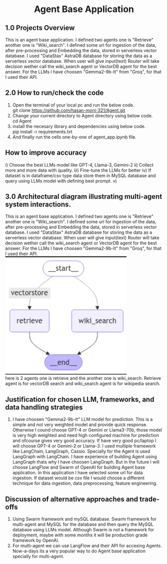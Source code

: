 <h1 align="center">
Agent Base Application
</h1>

## 1.0 Projects Overview 
This is an agent base application. I defined two agents one is "Retrieve" another one is "Wiki_search". I defined some url for ingestion of the data, after pre-processing and Embedding the data, stored in serverless vector database. I used "DataStax" AstraDB database for storing the data as a serverless vector database. When user will give input(text) Router will take decision wether call the wiki_search agent or VectorDB agent for the best answer. For the LLMs I have choosen "Gemma2-9b-It" from "Groq", for that I used their API.   


## 2.0 How to run/check the code 
1. Open the terminal of your local pc and run the below code.  
   git clone https://github.com/hasan-moni-321/Agent.git
2. Change your current directory to Agent directory using below code.  
   cd Agent
3. install the necesary library and dependencies using below code.  
   pip install -r requirements.txt
4. And finally run the cells one-by-one of agent_app.ipynb file.   

 

## How to improve accuracy 
i) Choose the best LLMs model like GPT-4, Llama-3, Gemini-2
ii) Collect more and more data with quality.
iii) Fine-tune the LLMs for better 
iv) If dataset is in dataframe/csv type data store them in MySQL database and query using LLMs model with defining best prompt. 
v) 

## 3.0 Architectural diagram illustrating multi-agent system interactions.  
This is an agent base application. I defined two agents one is "Retrieve" another one is "Wiki_search". I defined some url for ingestion of the data, after pre-processing and Embedding the data, stored in serverless vector database. I used "DataStax" AstraDB database for storing the data as a serverless vector database. When user will give input(text) Router will take decision wether call the wiki_search agent or VectorDB agent for the best answer. For the LLMs I have choosen "Gemma2-9b-It" from "Groq", for that I used their API.  
![alt text](https://github.com/hasan-moni-321/Agent/blob/main/images/Screenshot%20from%202024-12-14%2023-34-48.png)  
here is 2 agents one is retrieve and the another one is wiki_search. Retrieve agent is for vectorDB search and wiki_search agent is for wikipedia search. 

## Justification for chosen LLM, frameworks, and data handling strategies  
1. I have choosen "Gemma2-9b-It" LLM model for prediction. This is a simple and not very weighted model and provide quick response. Otherwise I cound choose GPT-4 or Gemini or Llama3-70b, those model is very high weighted and need high configured machine for prediction and ofcourse gives very good accuracy. If have very good pc/laptop I will choose GPT-4 or Gemini-2 or Llama-3.
I used multiple framework like LangChain, LangGraph, Cassio. Specially for the Agent is used LangGraph with LangChain. I have experience of building Agent using LangGraph thats why I have choosen LangGraph. But in the future I will choose LangFlow and Swarm of OpenAI for building Agent base application.
In this application I have selected some url for data ingestion. If dataset would be csv file I would choose a different technique for data ingestion, data preprocessing, feature engineering. 

## Discussion of alternative approaches and trade-offs   
1. Using Swarm framework and mySQL database. Swarm framework for multi-agent and MySQL for the database and then query the MySQL database using LLMs model. Although Swarm is not a framework for deployment, maybe with some months it will be production grade framework by OpenAI. 
2. For multi-agent we can use LangFlow and their API for accesing Agents. Now-a-days its a very popular way to do Agent base application specially for multi-agent. 

